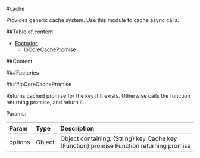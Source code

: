 #cache

Provides generic cache system. Use this module to cache async calls.

##Table of content

- [Factories](#factories)
    - [lpCoreCachePromise](#lpCoreCachePromise)

##Content

###Factories

####<a name="lpCoreCachePromise"></a>lpCoreCachePromise


Returns cached promise for the key if it exists.
Otherwise calls the function returning promise, and return it.

Params:

| Param| Type| Description|
| :----| :----| :----|
| options| Object| Object containing:   {String} key        Cache key   {Function} promise  Function returning promise|


